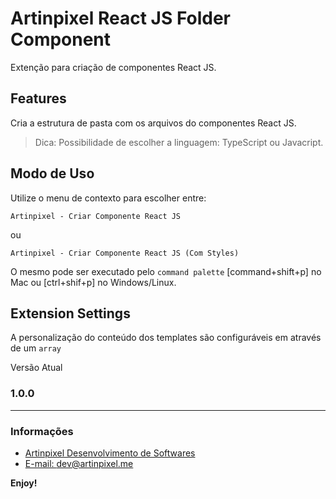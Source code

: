 # Artinpixel React JS Folder Component

Extenção para criação de componentes React JS.

## Features

Cria a estrutura de pasta com os arquivos do componentes React JS.

> Dica: Possibilidade de escolher a linguagem: TypeScript ou Javacript.

## Modo de Uso

Utilize o menu de contexto para escolher entre: 

`Artinpixel - Criar Componente React JS`

ou

`Artinpixel - Criar Componente React JS (Com Styles)`

O mesmo pode ser executado pelo `command palette` [command+shift+p] no Mac ou [ctrl+shif+p] no Windows/Linux.

## Extension Settings

A personalização do conteúdo dos templates são configuráveis em através de um `array`

Versão Atual

### 1.0.0

-----------------------------------------------------------------------------------------------------------

### Informações

* [Artinpixel Desenvolvimento de Softwares](http://artinpixel.me)
* [E-mail: dev@artinpixel.me](mailto:dev@artinpixel.me)

**Enjoy!**
